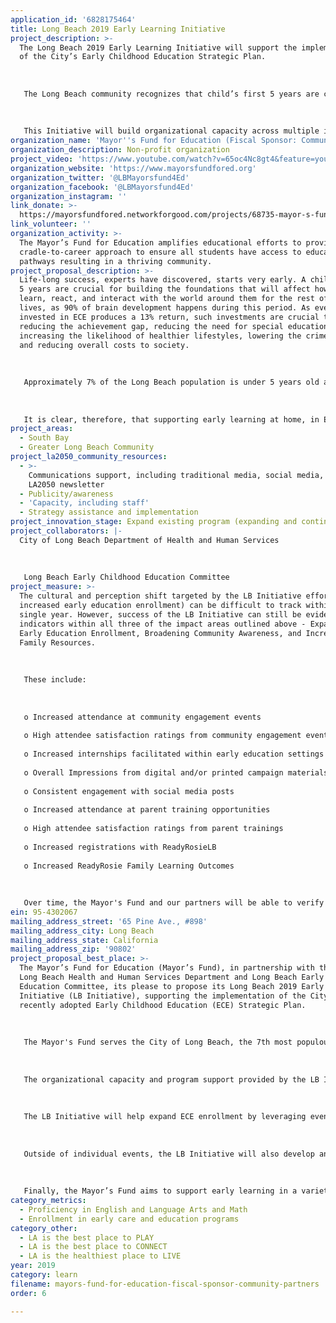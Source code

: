 ```yaml
---
application_id: '6828175464'
title: Long Beach 2019 Early Learning Initiative
project_description: >-
  The Long Beach 2019 Early Learning Initiative will support the implementation
  of the City’s Early Childhood Education Strategic Plan. 
   
   
   
   The Long Beach community recognizes that child’s first 5 years are crucial for building the foundations that will affect how they learn and interact for the rest of their lives.
   
   
   
   This Initiative will build organizational capacity across multiple institutions to Expand Early Education Enrollment, Broaden Community Awareness, and Increase Family Support Resources.
organization_name: 'Mayor''s Fund for Education (Fiscal Sponsor: Community Partners)'
organization_description: Non-profit organization
project_video: 'https://www.youtube.com/watch?v=65oc4Nc8gt4&feature=youtu.be'
organization_website: 'https://www.mayorsfundfored.org'
organization_twitter: '@LBMayorsfund4Ed'
organization_facebook: '@LBMayorsfund4Ed'
organization_instagram: ''
link_donate: >-
  https://mayorsfundfored.networkforgood.com/projects/68735-mayor-s-fund-for-education
link_volunteer: ''
organization_activity: >-
  The Mayor’s Fund for Education amplifies educational efforts to provide a
  cradle-to-career approach to ensure all students have access to educational
  pathways resulting in a thriving community.
project_proposal_description: >-
  Life-long success, experts have discovered, starts very early. A child’s first
  5 years are crucial for building the foundations that will affect how they
  learn, react, and interact with the world around them for the rest of their
  lives, as 90% of brain development happens during this period. As every dollar
  invested in ECE produces a 13% return, such investments are crucial to
  reducing the achievement gap, reducing the need for special education,
  increasing the likelihood of healthier lifestyles, lowering the crime rate,
  and reducing overall costs to society.
   
   
   
   Approximately 7% of the Long Beach population is under 5 years old and 36% of Long Beach children are born into and live in poverty. Additionally, approximately 23% of Long Beach children are eligible for subsidized preschool enrollment, yet go unserved. This is particularly concerning as by age 4, low-income children have heard 30 million fewer words than their middle and upper-class peers, one determinant in the socio-economic achievement gap. Without targeted interventions, these children will have a higher likelihood of entering kindergarten behind their higher income and ECE-enrolled peers. Long Beach families have also expressed the need for increased resources for supporting the development of their children, support in finding and affording high-quality child care, social connection, and more communal locations supporting learning opportunities. 
   
   
   
   It is clear, therefore, that supporting early learning at home, in ECE centers, among parenting groups, in libraries, parks, or even pubic spaces can make a big difference for children and families. As a result, the City of Long Beach Health and Human Services Department, in collaboration with Mayor’s Fund for Education, the Long Beach Early Childhood Education Committee, and the Long Beach Unified School District, worked to create the Long Beach ECE Strategic Plan. This plan is a blueprint for collective action and making significant improvements for all children of Long Beach by removing barriers, considering the hole child, and ensuring that all children and their families receive the opportunities they need to succeed.
project_areas:
  - South Bay
  - Greater Long Beach Community
project_la2050_community_resources:
  - >-
    Communications support, including traditional media, social media, and
    LA2050 newsletter
  - Publicity/awareness
  - 'Capacity, including staff'
  - Strategy assistance and implementation
project_innovation_stage: Expand existing program (expanding and continuing ongoing successful projects)
project_collaborators: |-
  City of Long Beach Department of Health and Human Services
   
   
   
   Long Beach Early Childhood Education Committee
project_measure: >-
  The cultural and perception shift targeted by the LB Initiative efforts (i.e.
  increased early education enrollment) can be difficult to track within a
  single year. However, success of the LB Initiative can still be evidenced by
  indicators within all three of the impact areas outlined above - Expanding
  Early Education Enrollment, Broadening Community Awareness, and Increasing
  Family Resources. 
   
   
   
   These include:
   
   
   
   o Increased attendance at community engagement events
   
   o High attendee satisfaction ratings from community engagement events 
   
   o Increased internships facilitated within early education settings
   
   o Overall Impressions from digital and/or printed campaign materials
   
   o Consistent engagement with social media posts
   
   o Increased attendance at parent training opportunities 
   
   o High attendee satisfaction ratings from parent trainings 
   
   o Increased registrations with ReadyRosieLB
   
   o Increased ReadyRosie Family Learning Outcomes
   
   
   
   Over time, the Mayor's Fund and our partners will be able to verify if these efforts have a quantifiable impact on regional preschool enrollment.
ein: 95-4302067
mailing_address_street: '65 Pine Ave., #898'
mailing_address_city: Long Beach
mailing_address_state: California
mailing_address_zip: '90802'
project_proposal_best_place: >-
  The Mayor’s Fund for Education (Mayor’s Fund), in partnership with the City of
  Long Beach Health and Human Services Department and Long Beach Early Childhood
  Education Committee, its please to propose its Long Beach 2019 Early Learning
  Initiative (LB Initiative), supporting the implementation of the City’s
  recently adopted Early Childhood Education (ECE) Strategic Plan.
   
   
   
   The Mayor's Fund serves the City of Long Beach, the 7th most populous in California, 10th across the nation in overall diversity, and the 5th most LGBTQ+ friendly city in the nation. Of Long Beach’s nearly 500,000 populous, over 40% identifies as Latino/Hispanic, 29% identify as White, 13% identify as African American and over 12% identify as Asian (which includes the largest Cambodian population living outside of Cambodia). Approximately 26% of Long Beach residents are immigrants, 13.9% of households are headed by a single parent, and 7% of the population is under 5 years old.
   
   
   
   The organizational capacity and program support provided by the LB Initiative will result in three key impacts beginning in July 2019, extending through June 2020: Expanded Early Education Enrollment, Broadened Community ECE Awareness, and Increased Family Support Resources. Through improved alignment of educational systems, community mapping, and data gathering, the Mayor’s Fund and its partners will more effectively meet the objectives of the ECE Strategic Plan and help ensure that all children have equitable access to learning opportunities.
   
   
   
   The LB Initiative will help expand ECE enrollment by leveraging events such as Long Beach Early Learning Festivals and Celebration of the Young Child, which are well attended by ECE providers and families alike. These events enable partners to directly engage and inform families of the early education and enrollment options available to them. Additionally, recognizing that enrollment cannot expand without adequately staffed ECE centers, the Mayor’s Fund will support higher education pathways to this career by helping to increase internship placements within centers.
   
   
   
   Outside of individual events, the LB Initiative will also develop and implement Awareness Campaigns to provide consistent and highly visible messages around the importance of ECE and enrollment. With the added benefit of its connection to the office of Long Beach Mayor Robert Garcia (one of the most highly visible figures in the area), the Mayor’s Fund will be able to help in the dissemination of these messages to a very broad audience.
   
   
   
   Finally, the Mayor’s Fund aims to support early learning in a variety of settings and all children building crucial foundational skills by making developmentally-appropriate learning techniques readily accessible to all families. The LB Initiative will support families in their role as a child’s “first teacher” by expanding family support resources — including its ReadyRosie Family Engagement Program and various parent training workshops.
category_metrics:
  - Proficiency in English and Language Arts and Math
  - Enrollment in early care and education programs
category_other:
  - LA is the best place to PLAY
  - LA is the best place to CONNECT
  - LA is the healthiest place to LIVE
year: 2019
category: learn
filename: mayors-fund-for-education-fiscal-sponsor-community-partners
order: 6

---
```

